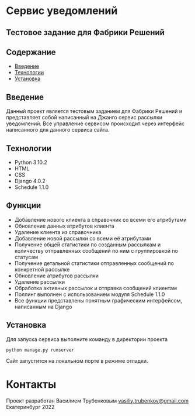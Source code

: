 # Сервис уведомлений
## Тестовое задание для Фабрики Решений

## Содержание
* [Введение](#Введение)
* [Технологии](#Технологии)
* [Установка](#setup)

## Введение
Данный проект является тестовым заданием для Фабрики Решений и представляет собой написанный на Джанго сервис рассылки уведомлений.
Все управление сервисом происходит через интерфейс написанного для данного сервиса сайта.

## Технологии
* Python 3.10.2
* HTML
* CSS
* Django 4.0.2
* Schedule 1.1.0

## Функции
* Добавление нового клиента в справочник со всеми его атрибутами
* Обновление данных атрибутов клиента
* Удаление клиента из справочника
* Добавление новой рассылки со всеми её атрибутами
* Получение общей статистики по созданным рассылкам и количеству отправленных сообщений по ним с группировкой по статусам
* Получение детальной статистики отправленных сообщений по конкретной рассылке
* Обновление атрибутов рассылки
* Удаление рассылки
* Обработка активных рассылок и отправка сообщений клиентам
* Поллинг выполнен с использованием модуля Schedule 1.1.0
* Все функции представлены понятным графическим интерфейсом, написанным на Django

## Установка
Для запуска сервиса выполните команду в директории проекта
```
python manage.py runserver
```
Сайт запустится на локальном порте в режиме отладки.

# Контакты
Проект разработан Василием Трубенковым
vasiliy.trubenkov@gmail.com
Екатеринбург 2022